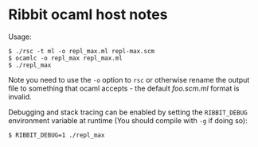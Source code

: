 Ribbit ocaml host notes
=======================

Usage:

    $ ./rsc -t ml -o repl_max.ml repl-max.scm
    $ ocamlc -o repl_max repl_max.ml
    $ ./repl_max

Note you need to use the `-o` option to `rsc` or otherwise rename the
output file to something that ocaml accepts - the default *foo.scm.ml*
format is invalid.

Debugging and stack tracing can be enabled by setting the
`RIBBIT_DEBUG` environment variable at runtime (You should compile
with `-g` if doing so):

    $ RIBBIT_DEBUG=1 ./repl_max

